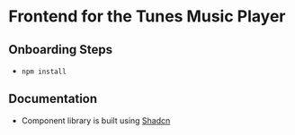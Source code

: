 # Frontend for the Tunes Music Player

## Onboarding Steps
- ```npm install```

## Documentation
- Component library is built using [Shadcn](https://ui.shadcn.com/)
